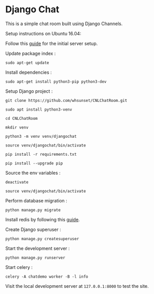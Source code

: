 # Django Chat

This is a simple chat room built using Django Channels.

Setup instructions on Ubuntu 16.04:

Follow this [guide](https://www.digitalocean.com/community/tutorials/initial-server-setup-with-ubuntu-16-04) for the initial server setup.

Update package index :

```
sudo apt-get update
```

Install dependencies :

```
sudo apt-get install python3-pip python3-dev
```

Setup Django project :

```
git clone https://github.com/whsunset/CNLChatRoom.git

sudo apt install python3-venv

cd CNLChatRoom

mkdir venv

python3 -m venv venv/djangochat

source venv/djangochat/bin/activate

pip install -r requirements.txt

pip install --upgrade pip
```

Source the env variables :

```
deactivate

source venv/djangochat/bin/activate
```

Perform database migration : 

```
python manage.py migrate
```

Install redis by following this [guide](https://www.digitalocean.com/community/tutorials/how-to-install-and-configure-redis-on-ubuntu-16-04).

Create Django superuser :

```
python manage.py createsuperuser
```

Start the development server :

```
python manage.py runserver
```

Start celery :

```
celery -A chatdemo worker -B -l info
```

Visit the local development server at `127.0.0.1:8000` to test the site.
